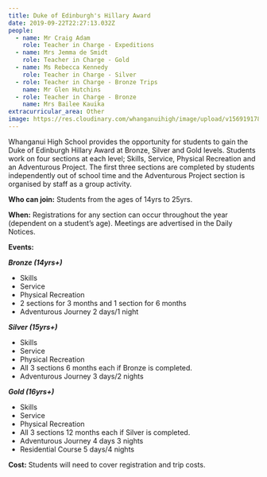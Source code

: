 ```yaml
---
title: Duke of Edinburgh's Hillary Award
date: 2019-09-22T22:27:13.032Z
people:
  - name: Mr Craig Adam
    role: Teacher in Charge - Expeditions
  - name: Mrs Jemma de Smidt
    role: Teacher in Charge - Gold
  - name: Ms Rebecca Kennedy
    role: Teacher in Charge - Silver
  - role: Teacher in Charge - Bronze Trips
    name: Mr Glen Hutchins
  - role: Teacher in Charge - Bronze
    name: Mrs Bailee Kauika
extracurricular_area: Other
image: https://res.cloudinary.com/whanganuihigh/image/upload/v1569191787/Performing%20Arts/Duke_of_Ed.jpg
---
```

Whanganui High School provides the opportunity for students to gain the Duke of Edinburgh Hillary Award at Bronze, Silver and Gold levels. Students work on four sections at each level; Skills, Service, Physical Recreation and an Adventurous Project. The first three sections are completed by students independently out of school time and the Adventurous Project section is organised by staff as a group activity.

**Who can join:** Students from the ages of 14yrs to 25yrs.

**When:** Registrations for any section can occur throughout the year (dependent on a student’s age). Meetings are advertised in the Daily Notices.

**Events:**	                                                                                                                                                         

***Bronze (14yrs+)***	

* Skills
* Service
* Physical Recreation
* 2 sections for 3 months and 1 section for 6 months
* Adventurous Journey 2 days/1 night

***Silver (15yrs+)***

* Skills
* Service
* Physical Recreation
* All 3 sections 6 months each if Bronze is completed.
* Adventurous Journey 3 days/2 nights

***Gold (16yrs+)***

* Skills
* Service
* Physical Recreation
* All 3 sections 12 months each if Silver is completed.
* Adventurous Journey 4 days 3 nights
* Residential Course 5 days/4 nights

**Cost:** Students will need to cover registration and trip costs.